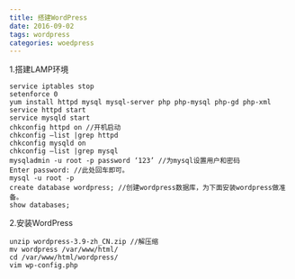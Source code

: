 ```yaml
---
title: 搭建WordPress
date: 2016-09-02
tags: wordpress
categories: woedpress
---
```


1.搭建LAMP环境
<!--more-->
    service iptables stop
    setenforce 0
    yum install httpd mysql mysql-server php php-mysql php-gd php-xml
    service httpd start
    service mysqld start
    chkconfig httpd on //开机启动
    chkconfig –list |grep httpd
    chkconfig mysqld on
    chkconfig –list |grep mysql
    mysqladmin -u root -p password ‘123’ //为mysql设置用户和密码
    Enter password: //此处回车即可。
    mysql -u root -p
    create database wordpress; //创建wordpress数据库，为下面安装wordpress做准备。
    show databases;

2.安装WordPress

    unzip wordpress-3.9-zh_CN.zip //解压缩
    mv wordpress /var/www/html/
    cd /var/www/html/wordpress/
    vim wp-config.php
